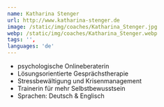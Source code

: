```yaml
---
name: Katharina Stenger
url: http://www.katharina-stenger.de
image: /static/img/coaches/Katharina_Stenger.jpg
webp: /static/img/coaches/Katharina_Stenger.webp
tags: '',
languages: 'de'
---
```


<ul><li>psychologische Onlineberaterin</li><li>Lösungsorientierte Gesprächstherapie</li><li>Stressbewältigung und Krisenmanagement</li><li>Trainerin für mehr Selbstbewusstsein&nbsp;</li><li>Sprachen: Deutsch &amp; Englisch&nbsp;</li></ul>